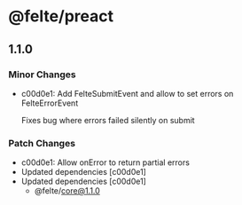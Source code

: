 # @felte/preact

## 1.1.0
### Minor Changes

- c00d0e1: Add FelteSubmitEvent and allow to set errors on FelteErrorEvent
  
  Fixes bug where errors failed silently on submit

### Patch Changes

- c00d0e1: Allow onError to return partial errors
- Updated dependencies [c00d0e1]
- Updated dependencies [c00d0e1]
  - @felte/core@1.1.0
